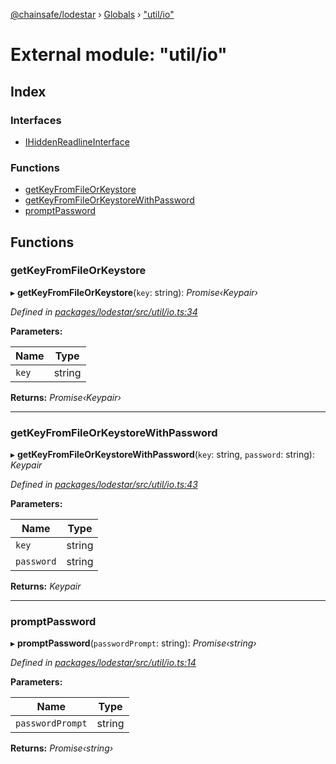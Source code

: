 [@chainsafe/lodestar](../README.md) › [Globals](../globals.md) › ["util/io"](_util_io_.md)

# External module: "util/io"

## Index

### Interfaces

* [IHiddenReadlineInterface](../interfaces/_util_io_.ihiddenreadlineinterface.md)

### Functions

* [getKeyFromFileOrKeystore](_util_io_.md#getkeyfromfileorkeystore)
* [getKeyFromFileOrKeystoreWithPassword](_util_io_.md#getkeyfromfileorkeystorewithpassword)
* [promptPassword](_util_io_.md#promptpassword)

## Functions

###  getKeyFromFileOrKeystore

▸ **getKeyFromFileOrKeystore**(`key`: string): *Promise‹Keypair›*

*Defined in [packages/lodestar/src/util/io.ts:34](https://github.com/ChainSafe/lodestar/blob/c806550/packages/lodestar/src/util/io.ts#L34)*

**Parameters:**

Name | Type |
------ | ------ |
`key` | string |

**Returns:** *Promise‹Keypair›*

___

###  getKeyFromFileOrKeystoreWithPassword

▸ **getKeyFromFileOrKeystoreWithPassword**(`key`: string, `password`: string): *Keypair*

*Defined in [packages/lodestar/src/util/io.ts:43](https://github.com/ChainSafe/lodestar/blob/c806550/packages/lodestar/src/util/io.ts#L43)*

**Parameters:**

Name | Type |
------ | ------ |
`key` | string |
`password` | string |

**Returns:** *Keypair*

___

###  promptPassword

▸ **promptPassword**(`passwordPrompt`: string): *Promise‹string›*

*Defined in [packages/lodestar/src/util/io.ts:14](https://github.com/ChainSafe/lodestar/blob/c806550/packages/lodestar/src/util/io.ts#L14)*

**Parameters:**

Name | Type |
------ | ------ |
`passwordPrompt` | string |

**Returns:** *Promise‹string›*
